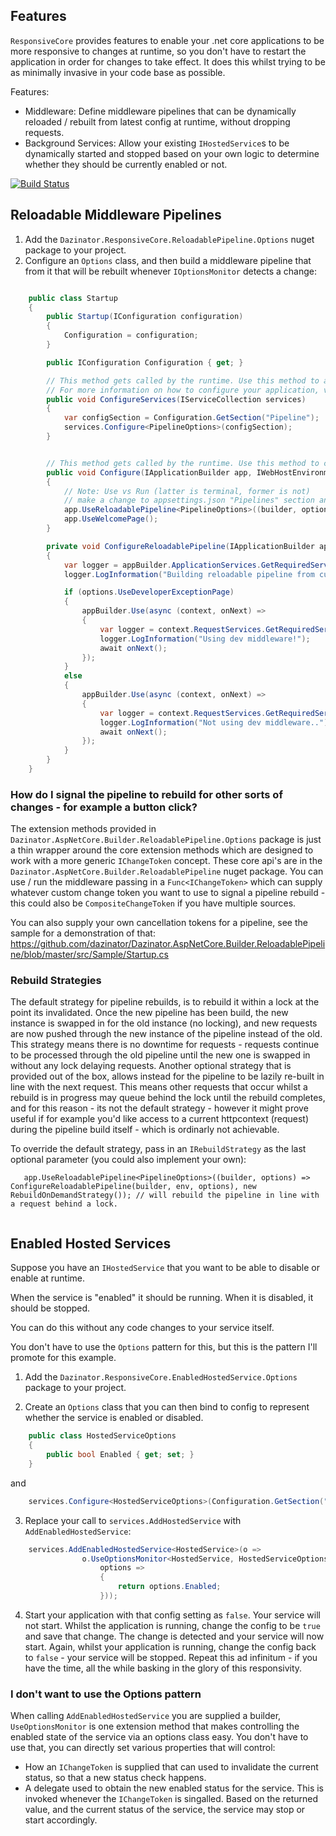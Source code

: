 ## Features

`ResponsiveCore` provides features to enable your .net core applications to be more responsive to changes at runtime, so you don't have to restart the application in order for changes to take effect. 
It does this whilst trying to be as minimally invasive in your code base as possible.

Features:

- Middleware: Define middleware pipelines that can be dynamically reloaded / rebuilt from latest config at runtime, without dropping requests.
- Background Services: Allow your existing `IHostedService`s to be dynamically started and stopped based on your own logic to determine whether they should be currently enabled or not.

[![Build Status](https://darrelltunnell.visualstudio.com/Public%20Projects/_apis/build/status/dazinator.Dazinator.ResponsiveCore?branchName=develop)](https://darrelltunnell.visualstudio.com/Public%20Projects/_build/latest?definitionId=16&branchName=develop)

## Reloadable Middleware Pipelines

1. Add the `Dazinator.ResponsiveCore.ReloadablePipeline.Options` nuget package to your project.
2. Configure an `Options` class, and then build a middleware pipeline that from it that will be rebuilt whenever `IOptionsMonitor` detects a change:
 
```csharp

    public class Startup
    {
        public Startup(IConfiguration configuration)
        {
            Configuration = configuration;
        }

        public IConfiguration Configuration { get; }

        // This method gets called by the runtime. Use this method to add services to the container.
        // For more information on how to configure your application, visit https://go.microsoft.com/fwlink/?LinkID=398940
        public void ConfigureServices(IServiceCollection services)
        {
            var configSection = Configuration.GetSection("Pipeline");
            services.Configure<PipelineOptions>(configSection);
        }


        // This method gets called by the runtime. Use this method to configure the HTTP request pipeline.
        public void Configure(IApplicationBuilder app, IWebHostEnvironment env)
        {
            // Note: Use vs Run (latter is terminal, former is not)
            // make a change to appsettings.json "Pipelines" section and watch log output in console on furture requests.
            app.UseReloadablePipeline<PipelineOptions>((builder, options) => ConfigureReloadablePipeline(builder, env, options));
            app.UseWelcomePage();
        }

        private void ConfigureReloadablePipeline(IApplicationBuilder appBuilder, IWebHostEnvironment environment, PipelineOptions options)
        {
            var logger = appBuilder.ApplicationServices.GetRequiredService<ILogger<Startup>>();
            logger.LogInformation("Building reloadable pipeline from current options!");

            if (options.UseDeveloperExceptionPage)
            {
                appBuilder.Use(async (context, onNext) =>
                {
                    var logger = context.RequestServices.GetRequiredService<ILogger<Startup>>();
                    logger.LogInformation("Using dev middleware!");
                    await onNext();
                });
            }
            else
            {
                appBuilder.Use(async (context, onNext) =>
                {
                    var logger = context.RequestServices.GetRequiredService<ILogger<Startup>>();
                    logger.LogInformation("Not using dev middleware..");
                    await onNext();
                });
            }
        }
    }


```

### How do I signal the pipeline to rebuild for other sorts of changes - for example a button click?

The extension methods provided in `Dazinator.AspNetCore.Builder.ReloadablePipeline.Options` package is just a thin wrapper around the core extension methods which are designed to work with a more generic `IChangeToken` concept.
These core api's are in the `Dazinator.AspNetCore.Builder.ReloadablePipeline` nuget package.
You can use / run the middleware passing in a `Func<IChangeToken>` which can supply whatever custom change token you want to use to signal a pipeline rebuild - this could also be `CompositeChangeToken` if you have multiple sources.

You can also supply your own cancellation tokens for a pipeline, see the sample for a demonstration of that: https://github.com/dazinator/Dazinator.AspNetCore.Builder.ReloadablePipeline/blob/master/src/Sample/Startup.cs

### Rebuild Strategies

The default strategy for pipeline rebuilds, is to rebuild it within a lock at the point its invalidated. 
Once the new pipeline has been build, the new instance is swapped in for the old instance (no locking), and new requests are now pushed through the new instance of the pipeline instead of the old.
This strategy means there is no downtime for requests - requests continue to be processed through the old pipeline until the new one is swapped in without any lock delaying requests.
Another optional strategy that is provided out of the box, allows instead for the pipeline to be lazily re-built in line with the next request. This means other requests that occur whilst a rebuild is in progress may queue behind the lock until the rebuild completes, and for this reason - its not the default strategy - however it might prove useful if for example you'd like access to a current httpcontext (request) during the pipeline build itself - which is ordinarly not achievable.

To override the default strategy, pass in an `IRebuildStrategy` as the last optional parameter (you could also implement your own):

```
   app.UseReloadablePipeline<PipelineOptions>((builder, options) => ConfigureReloadablePipeline(builder, env, options), new RebuildOnDemandStrategy()); // will rebuild the pipeline in line with a request behind a lock.


```

## Enabled Hosted Services

Suppose you have an `IHostedService` that you want to be able to disable or enable at runtime.

When the service is "enabled" it should be running. When it is disabled, it should be stopped.

You can do this without any code changes to your service itself.

You don't have to use the `Options` pattern for this, but this is the pattern I'll promote for this example.

1. Add the `Dazinator.ResponsiveCore.EnabledHostedService.Options` package to your project.

2. Create an `Options` class that you can then bind to config to represent whether the service is enabled or disabled.

```csharp
    public class HostedServiceOptions
    {
        public bool Enabled { get; set; }
    }
```

and

```csharp
    services.Configure<HostedServiceOptions>(Configuration.GetSection("HostedService"));
```

3. Replace your call to `services.AddHostedService` with  `AddEnabledHostedService`:

```csharp
    services.AddEnabledHostedService<HostedService>(o =>
                o.UseOptionsMonitor<HostedService, HostedServiceOptions>(
                    options =>
                    {
                        return options.Enabled;
                    }));

```

4. Start your application with that config setting as `false`. Your service will not start. Whilst the application is running, change the config to be `true` and save that change. The change is detected and your service will now start. Again, whilst your application is running, change the config back to `false` - your service will be stopped. Repeat this ad infinitum - if you have the time, all the while basking in the glory of this responsivity.

### I don't want to use the Options pattern

When calling `AddEnabledHostedService` you are supplied a builder, `UseOptionsMonitor` is one extension method that makes controlling the enabled state of the service via an options class easy.
You don't have to use that, you can directly set various properties that will control:
- How an `IChangeToken` is supplied that can used to invalidate the current status, so that a new status check happens.
- A delegate used to obtain the new enabled status for the service. This is invoked whenever the `IChangeToken` is singalled. Based on the returned value, and the current status of the service, the service may stop or start accordingly.    


